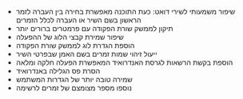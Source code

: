 - שיפור משמעותי לשירי דואט: כעת התוכנה מאפשרת בחירה בין העברה לזמר הראשון בשם השיר או העברה לכלל הזמרים
- תיקון לממשק שורת הפקודה עם פרמטרים ברורים יותר
- שיפור שמירת קבצי הלוג של ההפעלה
- הוספת הגדרת לוג לממשק שורת הפקודה
- ייעול זיהוי שמות זמרים בשם האמן שבפרטי השיר
- הוספת בקשת הרשאות לגרסת האנדרואיד המאפשרת הפעלה חלקה ומלאה
- הסרת פס הגלילה באנדרואיד
- שמירה טובה יותר של הגדרות המשתמש
- נוספו מספר מצומצם של זמרים לרשימה